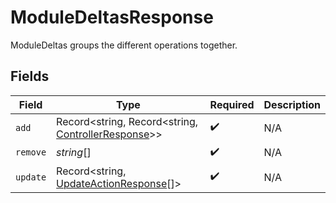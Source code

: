 # ModuleDeltasResponse

ModuleDeltas groups the different operations together.


## Fields

| Field                                                                                           | Type                                                                                            | Required                                                                                        | Description                                                                                     |
| ----------------------------------------------------------------------------------------------- | ----------------------------------------------------------------------------------------------- | ----------------------------------------------------------------------------------------------- | ----------------------------------------------------------------------------------------------- |
| `add`                                                                                           | Record<string, Record<string, [ControllerResponse](../../models/shared/controllerresponse.md)>> | :heavy_check_mark:                                                                              | N/A                                                                                             |
| `remove`                                                                                        | *string*[]                                                                                      | :heavy_check_mark:                                                                              | N/A                                                                                             |
| `update`                                                                                        | Record<string, [UpdateActionResponse](../../models/shared/updateactionresponse.md)[]>           | :heavy_check_mark:                                                                              | N/A                                                                                             |